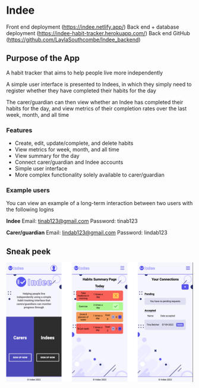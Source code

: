 # Indee
Front end deployment (https://indee.netlify.app/)
Back end + database deployment (https://indee-habit-tracker.herokuapp.com/)
Back end GitHub (https://github.com/LaylaSouthcombe/Indee_backend)
## Purpose of the App
A habit tracker that aims to help people live more independently

A simple user interface is presented to Indees, in which they simply need to register whether they have completed their habits for the day

The carer/guardian can then view whether an Indee has completed their habits for the day, and view metrics of their completion rates over the last week, month, and all time

### Features
- Create, edit, update/complete, and delete habits
- View metrics for week, month, and all time
- View summary for the day
- Connect carer/guardian and Indee accounts
- Simple user interface
- More complex functionality solely available to carer/guardian

### Example users

You can view an example of a long-term interaction between two users with the following logins

**Indee**
Email: tinab123@gmail.com
Password: tinab123

**Carer/guardian**
Email: lindab123@gmail.com
Password: lindab123

## Sneak peek

![Indee sneak peek images](./readmeImages/indeeImages.png)